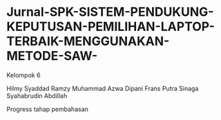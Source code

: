 # Jurnal-SPK-SISTEM-PENDUKUNG-KEPUTUSAN-PEMILIHAN-LAPTOP-TERBAIK-MENGGUNAKAN-METODE-SAW-

Kelompok 6

Hilmy Syaddad Ramzy
Muhammad Azwa Dipani
Frans Putra Sinaga
Syahabrudin Abdillah

Progress tahap pembahasan



